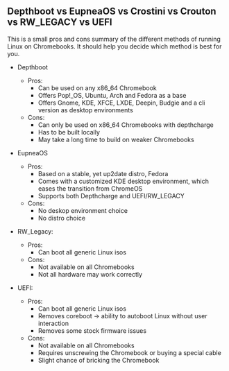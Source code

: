 ## Depthboot vs EupneaOS vs Crostini vs Crouton vs RW_LEGACY vs UEFI

This is a small pros and cons summary of the different methods of running Linux on Chromebooks. It should help
you decide which method is best for you.

* Depthboot
    * Pros:
        * Can be used on any x86_64 Chromebook
        * Offers Pop!_OS, Ubuntu, Arch and Fedora as a base
        * Offers Gnome, KDE, XFCE, LXDE, Deepin, Budgie and a cli version as desktop environments
    * Cons:
        * Can only be used on x86_64 Chromebooks with depthcharge
        * Has to be built locally
        * May take a long time to build on weaker Chromebooks
* EupneaOS
    * Pros:
        * Based on a stable, yet up2date distro, Fedora
        * Comes with a customized KDE desktop environment, which eases the transition from ChromeOS
        * Supports both Depthcharge and UEFI/RW_LEGACY
    * Cons:
        * No deskop environment choice
        * No distro choice


* RW_Legacy:
    * Pros:
        * Can boot all generic Linux isos
    * Cons:
        * Not available on all Chromebooks
        * Not all hardware may work correctly

* UEFI:
    * Pros:
        * Can boot all generic Linux isos
        * Removes coreboot -> ability to autoboot Linux without user interaction
        * Removes some stock firmware issues
    * Cons:
        * Not available on all Chromebooks
        * Requires unscrewing the Chromebook or buying a special cable
        * Slight chance of bricking the Chromebook